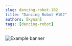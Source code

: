 ```yaml
---
slug: dancing-robot-102
title: "Dancing Robot #102"
authors: [kynan]
tags: [dancing-robot]
---
```


![Example banner](/img/stories/dancing-robot/102.png)
